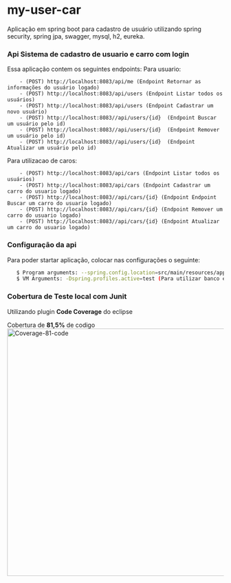 # my-user-car

Aplicação em spring boot para cadastro de usuário utilizando spring security, spring jpa, swagger, mysql, h2, eureka.

### Api Sistema de cadastro de usuario e carro com login

Essa aplicação contem os seguintes endpoints:
Para usuario: 

		- (POST) http://localhost:8083/api/me (Endpoint Retornar as informações do usuário logado) 
		- (POST) http://localhost:8083/api/users (Endpoint Listar todos os usuários)
		- (POST) http://localhost:8083/api/users (Endpoint Cadastrar um novo usuário)
		- (POST) http://localhost:8083//api/users/{id}  (Endpoint Buscar um usuário pelo id)
		- (POST) http://localhost:8083//api/users/{id}  (Endpoint Remover um usuário pelo id)
		- (POST) http://localhost:8083//api/users/{id}  (Endpoint Atualizar um usuário pelo id)
		
Para utilizacao de caros:

		- (POST) http://localhost:8083/api/cars (Endpoint Listar todos os usuários)
		- (POST) http://localhost:8083/api/cars (Endpoint Cadastrar um carro do usuario logado)
		- (POST) http://localhost:8083//api/cars/{id} (Endpoint Endpoint Buscar um carro do usuario logado)
		- (POST) http://localhost:8083//api/cars/{id} (Endpoint Remover um carro do usuario logado)
		- (POST) http://localhost:8083//api/cars/{id} (Endpoint Atualizar um carro do usuario logado)

### Configuração da api

Para poder startar aplicação, colocar nas configurações o seguinte:

 ```sh
	$ Program arguments: --spring.config.location=src/main/resources/application.yml --spring.config.name=application.yml
	$ VM Arguments: -Dspring.profiles.active=test (Para utilizar banco em memoria) ou -Dspring.profiles.active=dev (utilizar banco mysql) 
 ````
 
 ### Cobertura de Teste local com Junit
Utilizando plugin **Code Coverage** do eclipse

Cobertura de **81,5%** de codigo
<img width="575" alt="Coverage-81-code" src="https://user-images.githubusercontent.com/33759918/89132484-e6edc780-d4ea-11ea-89f2-fa55d9ee19e9.png">
